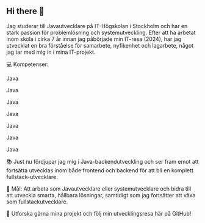 ## Hi there 👋

Jag studerar till Javautvecklare på IT-Högskolan i Stockholm och har en stark passion för problemlösning och systemutveckling. Efter att ha arbetat inom skola i cirka 7 år innan jag påbörjade min IT-resa (2024), har jag utvecklat en bra förståelse för samarbete, nyfikenhet och lagarbete, något jag tar med mig in i mina IT-projekt.

💻 Kompetenser:


Java

Java

Java

Java

Java

Java

Java



📚 Just nu fördjupar jag mig i Java-backendutveckling och ser fram emot att fortsätta utvecklas inom både frontend och backend för att bli en komplett fullstack-utvecklare.

🎯 Mål: Att arbeta som Javautvecklare eller systemutvecklare och bidra till att utveckla smarta, hållbara lösningar, samtidigt som jag fortsätter att växa som fullstackutvecklare.

🔗 Utforska gärna mina projekt och följ min utvecklingsresa här på GitHub!

<!--
**crownwangmian/crownwangmian** is a ✨ _special_ ✨ repository because its `README.md` (this file) appears on your GitHub profile.

Here are some ideas to get you started:

- 🔭 I’m currently working on ...
- 🌱 I’m currently learning ...
- 👯 I’m looking to collaborate on ...
- 🤔 I’m looking for help with ...
- 💬 Ask me about ...
- 📫 How to reach me: ...
- 😄 Pronouns: ...
- ⚡ Fun fact: ...
-->

